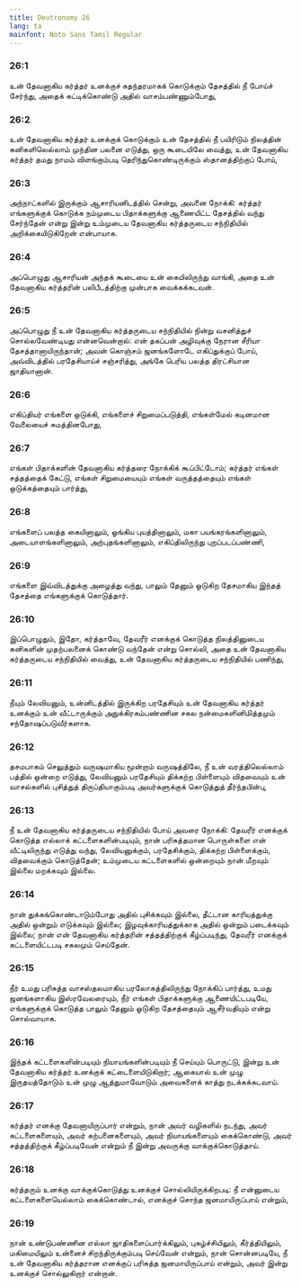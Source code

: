 ```yaml
---
title: Deutronomy 26
lang: ta
mainfont: Noto Sans Tamil Regular
---
```


###  26:1

உன் தேவனாகிய கர்த்தர் உனக்குச் சுதந்தரமாகக் கொடுக்கும் தேசத்தில் நீ போய்ச் சேர்ந்து, அதைக் கட்டிக்கொண்டு அதில் வாசம்பண்ணும்போது,

###  26:2

உன் தேவனாகிய கர்த்தர் உனக்குக் கொடுக்கும் உன் தேசத்தில் நீ பயிரிடும் நிலத்தின் கனிகளிலெல்லாம் முந்தின பலனை எடுத்து, ஒரு கூடையிலே வைத்து, உன் தேவனாகிய கர்த்தர் தமது நாமம் விளங்கும்படி தெரிந்துகொண்டிருக்கும் ஸ்தானத்திற்குப் போய்,

###  26:3

அந்நாட்களில் இருக்கும் ஆசாரியனிடத்தில் சென்று, அவனை நோக்கி: கர்த்தர் எங்களுக்குக் கொடுக்க நம்முடைய பிதாக்களுக்கு ஆணையிட்ட தேசத்தில் வந்து சேர்ந்தேன் என்று இன்று உம்முடைய தேவனாகிய கர்த்தருடைய சந்நிதியில் அறிக்கையிடுகிறேன் என்பாயாக.

###  26:4

அப்பொழுது ஆசாரியன் அந்தக் கூடையை உன் கையிலிருந்து வாங்கி, அதை உன் தேவனாகிய கர்த்தரின் பலிபீடத்திற்கு முன்பாக வைக்கக்கடவன்.

###  26:5

அப்பொழுது நீ உன் தேவனாகிய கர்த்தருடைய சந்நிதியில் நின்று வசனித்துச் சொல்லவேண்டியது என்னவென்றால்: என் தகப்பன் அழிவுக்கு நேரான சீரியா தேசத்தானாயிருந்தான்; அவன் கொஞ்சம் ஜனங்களோடே எகிப்துக்குப் போய், அவ்விடத்தில் பரதேசியாய்ச் சஞ்சரித்து, அங்கே பெரிய பலத்த திரட்சியான ஜாதியானான்.

###  26:6

எகிப்தியர் எங்களை ஒடுக்கி, எங்களைச் சிறுமைப்படுத்தி, எங்கள்மேல் கடினமான வேலையைச் சுமத்தினபோது,

###  26:7

எங்கள் பிதாக்களின் தேவனாகிய கர்த்தரை நோக்கிக் கூப்பிட்டோம்; கர்த்தர் எங்கள் சத்தத்தைக் கேட்டு, எங்கள் சிறுமையையும் எங்கள் வருத்தத்தையும் எங்கள் ஒடுக்கத்தையும் பார்த்து,

###  26:8

எங்களைப் பலத்த கையினாலும், ஓங்கிய புயத்தினாலும், மகா பயங்கரங்களினாலும், அடையாளங்களினாலும், அற்புதங்களினாலும், எகிப்திலிருந்து புறப்படப்பண்ணி,

###  26:9

எங்களை இவ்விடத்துக்கு அழைத்து வந்து, பாலும் தேனும் ஓடுகிற தேசமாகிய இந்தத் தேசத்தை எங்களுக்குக் கொடுத்தார்.

###  26:10

இப்பொழுதும், இதோ, கர்த்தாவே, தேவரீர் எனக்குக் கொடுத்த நிலத்தினுடைய கனிகளின் முதற்பலனைக் கொண்டு வந்தேன் என்று சொல்லி, அதை உன் தேவனாகிய கர்த்தருடைய சந்நிதியில் வைத்து, உன் தேவனாகிய கர்த்தருடைய சந்நிதியில் பணிந்து,

###  26:11

நீயும் லேவியனும், உன்னிடத்தில் இருக்கிற பரதேசியும் உன் தேவனாகிய கர்த்தர் உனக்கும் உன் வீட்டாருக்கும் அநுக்கிரகம்பண்ணின சகல நன்மைகளினிமித்தமும் சந்தோஷப்படுவீர்களாக.

###  26:12

தசமபாகம் செலுத்தும் வருஷமாகிய மூன்றாம் வருஷத்திலே, நீ உன் வரத்திலெல்லாம் பத்தில் ஒன்றை எடுத்து, லேவியனும் பரதேசியும் திக்கற்ற பிள்ளையும் விதவையும் உன் வாசல்களில் புசித்துத் திருப்தியாகும்படி அவர்களுக்குக் கொடுத்துத் தீர்ந்தபின்பு,

###  26:13

நீ உன் தேவனாகிய கர்த்தருடைய சந்நிதியில் போய் அவரை நோக்கி: தேவரீர் எனக்குக் கொடுத்த எல்லாக் கட்டளைகளின்படியும், நான் பரிசுத்தமான பொருள்களை என் வீட்டிலிருந்து எடுத்து வந்து, லேவியனுக்கும், பரதேசிக்கும், திக்கற்ற பிள்ளைக்கும், விதவைக்கும் கொடுத்தேன்; உம்முடைய கட்டளைகளில் ஒன்றையும் நான் மீறவும் இல்லை மறக்கவும் இல்லை.

###  26:14

நான் துக்கங்கொண்டாடும்போது அதில் புசிக்கவும் இல்லை, தீட்டான காரியத்துக்கு அதில் ஒன்றும் எடுக்கவும் இல்லை; இழவுக்காரியத்துக்காக அதில் ஒன்றும் படைக்கவும் இல்லை; நான் என் தேவனாகிய கர்த்தரின் சத்தத்திற்குக் கீழ்ப்படிந்து, தேவரீர் எனக்குக் கட்டளையிட்டபடி சகலமும் செய்தேன்.

###  26:15

நீர் உமது பரிசுத்த வாசஸ்தலமாகிய பரலோகத்திலிருந்து நோக்கிப் பார்த்து, உமது ஜனங்களாகிய இஸ்ரவேலரையும், நீர் எங்கள் பிதாக்களுக்கு ஆணையிட்டபடியே, எங்களுக்குக் கொடுத்த பாலும் தேனும் ஓடுகிற தேசத்தையும் ஆசீர்வதியும் என்று சொல்வாயாக.

###  26:16

இந்தக் கட்டளைகளின்படியும் நியாயங்களின்படியும் நீ செய்யும் பொருட்டு, இன்று உன் தேவனாகிய கர்த்தர் உனக்குக் கட்டைளையிடுகிறார்; ஆகையால் உன் முழு இருதயத்தோடும் உன் முழு ஆத்துமாவோடும் அவைகளைக் காத்து நடக்கக்கடவாய்.

###  26:17

கர்த்தர் எனக்கு தேவனாயிருப்பார் என்றும், நான் அவர் வழிகளில் நடந்து, அவர் கட்டளைகளையும், அவர் கற்பனைகளையும், அவர் நியாயங்களையும் கைக்கொண்டு, அவர் சத்தத்திற்குக் கீழ்ப்படிவேன் என்றும் நீ இன்று அவருக்கு வாக்குக்கொடுத்தாய்.

###  26:18

கர்த்தரும் உனக்கு வாக்குக்கொடுத்து உனக்குச் சொல்லியிருக்கிறபடி: நீ என்னுடைய கட்டளைகளையெல்லாம் கைக்கொண்டால், எனக்குச் சொந்த ஜனமாயிருப்பாய் என்றும்,

###  26:19

நான் உண்டுபண்ணின எல்லா ஜாதிகளைப்பார்க்கிலும், புகழ்ச்சியிலும், கீர்த்தியிலும், மகிமையிலும் உன்னைச் சிறந்திருக்கும்படி செய்வேன் என்றும், நான் சொன்னபடியே, நீ உன் தேவனாகிய கர்த்தரான எனக்குப் பரிசுத்த ஜனமாயிருப்பாய் என்றும், அவர் இன்று உனக்குச் சொல்லுகிறார் என்றான்.

